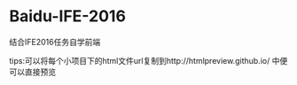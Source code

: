 # Baidu-IFE-2016
结合IFE2016任务自学前端  
  

tips:可以将每个小项目下的html文件url复制到http://htmlpreview.github.io/ 中便可以直接预览
